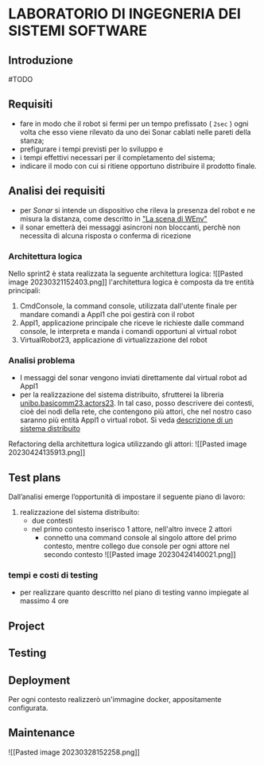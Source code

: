 # LABORATORIO DI INGEGNERIA DEI SISTEMI SOFTWARE
## Introduzione
#TODO 

## Requisiti
-   fare in modo che il robot si fermi per un tempo prefissato ( `2sec` ) ogni volta che esso viene rilevato da uno dei Sonar cablati nelle pareti della stanza;
-   prefigurare i tempi previsti per lo sviluppo e 
- i tempi effettivi necessari per il completamento del sistema;
-   indicare il modo con cui si ritiene opportuno distribuire il prodotto finale.

## Analisi dei requisiti
- per *Sonar* si intende un dispositivo che rileva la presenza del robot e ne misura la distanza, come descritto in ["La scena di WEnv"](file:///home/leo/github/sw-eng/issLab23/iss23Material/html//VirtualRobot23.html#la-scena-di-wenv)
- il sonar emetterà dei messaggi asincroni non bloccanti, perchè non necessita di alcuna risposta o conferma di ricezione

### Architettura logica
Nello sprint2 è stata realizzata la seguente architettura logica:
![[Pasted image 20230321152403.png]]
l'architettura logica è composta da tre entità principali:
1) CmdConsole, la command console, utilizzata dall'utente finale per mandare comandi a Appl1 che poi gestirà con il robot
2) Appl1, applicazione principale che riceve le richieste dalle command console, le interpreta e manda i comandi opportuni al virtual robot
3) VirtualRobot23, applicazione di virtualizzazione del robot

### Analisi problema
- I messaggi del sonar vengono inviati direttamente dal virtual robot ad Appl1
- per la realizzazione del sistema distribuito, sfrutterei la libreria [unibo.basicomm23.actors23](file:///home/leo/github/sw-eng/issLab23/iss23Material/html/Actors23.html#unibo-basicomm23-actors23-actorbasic23). In tal caso, posso descrivere dei contesti, cioè dei nodi della rete, che contengono più attori, che nel nostro caso saranno più entità Appl1 o virtual robot. Si veda [descrizione di un sistema distribuito](file:///home/leo/github/sw-eng/issLab23/iss23Material/html/Actors23.html#descrizione-di-un-sistema-distribuito)

Refactoring della architettura logica utilizzando gli attori:
![[Pasted image 20230424135913.png]]

## Test plans
Dall’analisi emerge l’opportunità di impostare il seguente piano di lavoro:
1) realizzazione del sistema distribuito:
	- due contesti
	- nel primo contesto inserisco 1 attore, nell'altro invece 2 attori
		- connetto una command console al singolo attore del primo contesto, mentre collego due console per ogni attore nel secondo contesto
![[Pasted image 20230424140021.png]]

### tempi e costi di testing
- per realizzare quanto descritto nel piano di testing vanno impiegate al massimo 4 ore

## Project

## Testing

## Deployment
Per ogni contesto realizzerò un'immagine docker, appositamente configurata.

## Maintenance

![[Pasted image 20230328152258.png]]